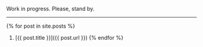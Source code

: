 Work in progress. Please, stand by.

<hr>

{% for post in site.posts %}
1. [{{ post.title }}]({{ post.url }})
{% endfor %}
